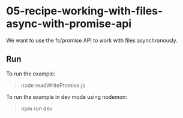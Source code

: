 # 05-recipe-working-with-files-async-with-promise-api

We want to use the fs/promise API to  work with files asynchronously.

## Run

To run the example:

> node readWritePromise.js

To run the example in dev mode using nodemon:

> npm run dev